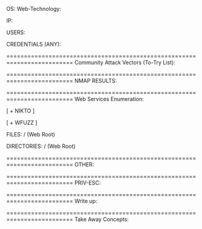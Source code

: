 OS:
Web-Technology:

IP: 

USERS:


CREDENTIALS (ANY):


=========================================================================
Community Attack Vectors (To-Try List):



=========================================================================
NMAP RESULTS:



=========================================================================
Web Services Enumeration:

[ + NIKTO ]

[ + WFUZZ ]

FILES: / (Web Root)


DIRECTORIES: / (Web Root)


=========================================================================
OTHER:


=========================================================================
PRIV-ESC:
 

=========================================================================
Write up:

 
=========================================================================
Take Away Concepts:





